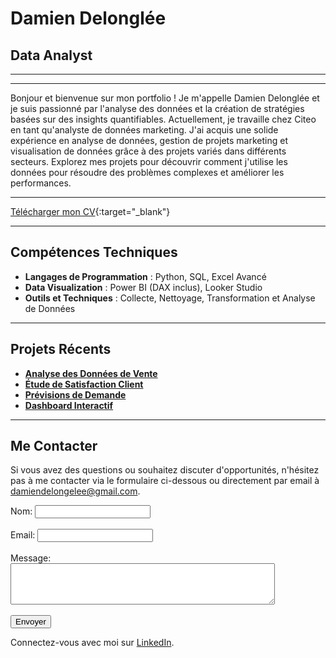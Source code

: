 # Damien Delonglée

## Data Analyst

---


---

Bonjour et bienvenue sur mon portfolio ! Je m'appelle Damien Delonglée et je suis passionné par l'analyse des données et la création de stratégies basées sur des insights quantifiables. Actuellement, je travaille chez Citeo en tant qu'analyste de données marketing. J'ai acquis une solide expérience en analyse de données, gestion de projets marketing et visualisation de données grâce à des projets variés dans différents secteurs. Explorez mes projets pour découvrir comment j'utilise les données pour résoudre des problèmes complexes et améliorer les performances.

---

[Télécharger mon CV](https://drive.google.com/file/d/11A-KRv9zHbmFjPMiW_NiaTIBjT7axmU9/view?usp=drive_link){:target="_blank"}

---

## Compétences Techniques

- **Langages de Programmation** : Python, SQL, Excel Avancé
- **Data Visualization** : Power BI (DAX inclus), Looker Studio
- **Outils et Techniques** : Collecte, Nettoyage, Transformation et Analyse de Données

---

## Projets Récents

- **[Analyse des Données de Vente](lien_vers_projet_vente)**
- **[Étude de Satisfaction Client](lien_vers_projet_satisfaction)**
- **[Prévisions de Demande](lien_vers_projet_demande)**
- **[Dashboard Interactif](lien_vers_dashboard)**

---

## Me Contacter

Si vous avez des questions ou souhaitez discuter d'opportunités, n'hésitez pas à me contacter via le formulaire ci-dessous ou directement par email à [damiendelongelee@gmail.com](mailto:damiendelongelee@gmail.com).

<form>
  <label for="name">Nom:</label>
  <input type="text" id="name" name="name"><br><br>
  <label for="email">Email:</label>
  <input type="email" id="email" name="email"><br><br>
  <label for="message">Message:</label><br>
  <textarea id="message" name="message" rows="4" cols="50"></textarea><br><br>
  <input type="submit" value="Envoyer">
</form>

Connectez-vous avec moi sur [LinkedIn](https://www.linkedin.com/in/damiendelongelee).
